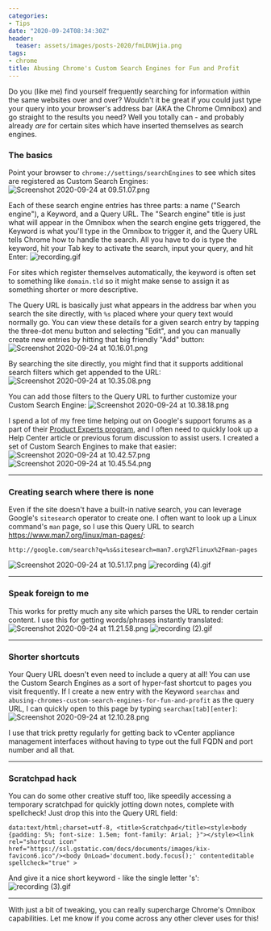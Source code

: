 ```yaml
---
categories:
- Tips
date: "2020-09-24T08:34:30Z"
header:
  teaser: assets/images/posts-2020/fmLDUWjia.png
tags:
- chrome
title: Abusing Chrome's Custom Search Engines for Fun and Profit
---
```


Do you (like me) find yourself frequently searching for information within the same websites over and over? Wouldn't it be great if you could just type your query into your browser's address bar (AKA the Chrome Omnibox) and go straight to the results you need? Well you totally can - and probably already *are* for certain sites which have inserted themselves as search engines.

### The basics
Point your browser to `chrome://settings/searchEngines` to see which sites are registered as Custom Search Engines:
![Screenshot 2020-09-24 at 09.51.07.png](/assets/images/posts-2020/RuIrsHDqC.png)

Each of these search engine entries has three parts: a name ("Search engine"), a Keyword, and a Query URL. The "Search engine" title is just what will appear in the Omnibox when the search engine gets triggered, the Keyword is what you'll type in the Omnibox to trigger it, and the Query URL tells Chrome how to handle the search. All you have to do is type the keyword, hit your Tab key to activate the search, input your query, and hit Enter:
![recording.gif](/assets/images/posts-2020/o_o7rt4pA.gif)

For sites which register themselves automatically, the keyword is often set to something like `domain.tld` so it might make sense to assign it as something shorter or more descriptive. 

The Query URL is basically just what appears in the address bar when you search the site directly, with `%s` placed where your query text would normally go. You can view these details for a given search entry by tapping the three-dot menu button and selecting "Edit", and you can manually create new entries by hitting that big friendly "Add" button:
![Screenshot 2020-09-24 at 10.16.01.png](/assets/images/posts-2020/fmLDUWjia.png)

By searching the site directly, you might find that it supports additional search filters which get appended to the URL:
![Screenshot 2020-09-24 at 10.35.08.png](/assets/images/posts-2020/iHsYd7lbw.png)

You can add those filters to the Query URL to further customize your Custom Search Engine:
![Screenshot 2020-09-24 at 10.38.18.png](/assets/images/posts-2020/EBkQTGmNb.png)

I spend a lot of my free time helping out on Google's support forums as a part of their [Product Experts program](https://productexperts.withgoogle.com/what-it-is), and I often need to quickly look up a Help Center article or previous forum discussion to assist users. I created a set of Custom Search Engines to make that easier:
![Screenshot 2020-09-24 at 10.42.57.png](/assets/images/posts-2020/630ix7uVw.png)
![Screenshot 2020-09-24 at 10.45.54.png](/assets/images/posts-2020/V3qLmfi50.png)

------

### Creating search where there is none
Even if the site doesn't have a built-in native search, you can leverage Google's `sitesearch` operator to create one. I often want to look up a Linux command's `man` page, so I use this Query URL to search https://www.man7.org/linux/man-pages/:
```
http://google.com/search?q=%s&sitesearch=man7.org%2Flinux%2Fman-pages
```
![Screenshot 2020-09-24 at 10.51.17.png](/assets/images/posts-2020/EkmgtRYN4.png)
![recording (4).gif](/assets/images/posts-2020/YKADY8YQR.gif)

------

### Speak foreign to me
This works for pretty much any site which parses the URL to render certain content. I use this for getting words/phrases instantly translated:
![Screenshot 2020-09-24 at 11.21.58.png](/assets/images/posts-2020/ELly_F6x6.png)
![recording (2).gif](/assets/images/posts-2020/1LDP5zxCU.gif)

------

### Shorter shortcuts
Your Query URL doesn't even need to include a query at all! You can use the Custom Search Engines as a sort of hyper-fast shortcut to pages you visit frequently. If I create a new entry with the Keyword `searchax` and `abusing-chromes-custom-search-engines-for-fun-and-profit` as the query URL, I can quickly open to this page by typing `searchax[tab][enter]`:
![Screenshot 2020-09-24 at 12.10.28.png](/assets/images/posts-2020/YilNCaHil.png)

I use that trick pretty regularly for getting back to vCenter appliance management interfaces without having to type out the full FQDN and port number and all that. 

------

### Scratchpad hack
You can do some other creative stuff too, like speedily accessing a temporary scratchpad for quickly jotting down notes, complete with spellcheck! Just drop this into the Query URL field:
```
data:text/html;charset=utf-8, <title>Scratchpad</title><style>body {padding: 5%; font-size: 1.5em; font-family: Arial; }"></style><link rel="shortcut icon" href="https://ssl.gstatic.com/docs/documents/images/kix-favicon6.ico"/><body OnLoad='document.body.focus();' contenteditable spellcheck="true" >
```
And give it a nice short keyword - like the single letter 's':
![recording (3).gif](/assets/images/posts-2020/h6dUCApdV.gif)

------

With just a bit of tweaking, you can really supercharge Chrome's Omnibox capabilities. Let me know if you come across any other clever uses for this!